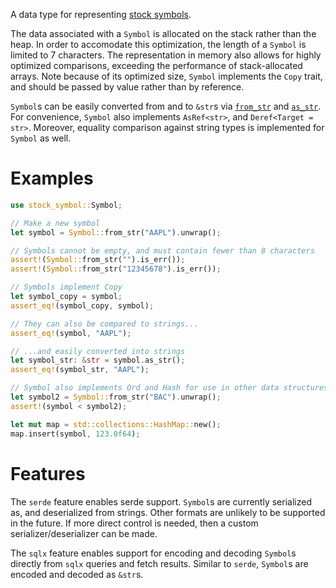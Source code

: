 A data type for representing [stock symbols](https://www.investopedia.com/terms/s/stocksymbol.asp).

The data associated with a `Symbol` is allocated on the stack rather than the heap. In order to
accomodate this optimization, the length of a `Symbol` is limited to 7 characters. The
representation in memory also allows for highly optimized comparisons, exceeding the performance of
stack-allocated arrays. Note because of its optimized size, `Symbol` implements the `Copy` trait,
and should be passed by value rather than by reference.

`Symbol`s can be easily converted from and to `&str`s via [`from_str`](crate::Symbol::from_str) and
[`as_str`](crate::Symbol::as_str). For convenience, `Symbol` also implements `AsRef<str>`, and
`Deref<Target = str>`. Moreover, equality comparison against string types is implemented for
`Symbol` as well.

# Examples

```rust
use stock_symbol::Symbol;

// Make a new symbol
let symbol = Symbol::from_str("AAPL").unwrap();

// Symbols cannot be empty, and must contain fewer than 8 characters
assert!(Symbol::from_str("").is_err());
assert!(Symbol::from_str("12345678").is_err());

// Symbols implement Copy
let symbol_copy = symbol;
assert_eq!(symbol_copy, symbol);

// They can also be compared to strings...
assert_eq!(symbol, "AAPL");

// ...and easily converted into strings
let symbol_str: &str = symbol.as_str();
assert_eq!(symbol_str, "AAPL");

// Symbol also implements Ord and Hash for use in other data structures
let symbol2 = Symbol::from_str("BAC").unwrap();
assert!(symbol < symbol2);

let mut map = std::collections::HashMap::new();
map.insert(symbol, 123.0f64);
```

# Features

The `serde` feature enables serde support. `Symbol`s are currently serialized as, and deserialized
from strings. Other formats are unlikely to be supported in the future. If more direct control is
needed, then a custom serializer/deserializer can be made.

The `sqlx` feature enables support for encoding and decoding `Symbol`s directly from `sqlx` queries
and fetch results. Similar to `serde`, `Symbol`s are encoded and decoded as `&str`s.
